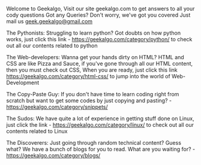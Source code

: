 Welcome to Geekalgo, 
Visit our site geekalgo.com to get answers to all your cody questions
Got any Queries? Don't worry, we've got you covered
Just mail us geek.geekalgo@gmail.com

The Pythonists:
  Struggling to learn python? Got doubts on how python works, just click this link - https://geekalgo.com/category/python/ to check out all our contents related to python

The Web-developers:
  Wanna get your hands dirty on HTML? HTML and CSS are like Pizza and Sauce, if you've gone through all our HTML content, then you must check out CSS, When you are ready, just click this link https://geekalgo.com/category/html-css/ to jump into the world of Web-Development

The Copy-Paste Guy:
  If you don't have time to learn coding right from scratch but want to get some codes by just copying and pasting? - https://geekalgo.com/category/snippets/

The Sudos:
  We have quite a lot of experience in getting stuff done on Linux, just click the link - https://geekalgo.com/category/linux/ to check out all our contents related to Linux

The Discoverers:
  Just going through random technical content? Guess what? We have a bunch of blogs for you to read. What are you waiting for? - https://geekalgo.com/category/blogs/
